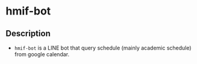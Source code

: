 # hmif-bot

## Description
* `hmif-bot` is a LINE bot that query schedule (mainly academic schedule) from google calendar.
